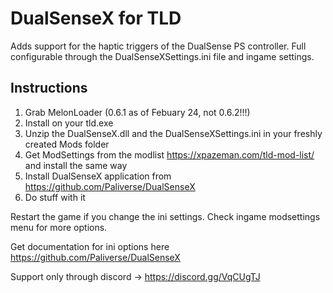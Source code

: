 # DualSenseX for TLD

Adds support for the haptic triggers of the DualSense PS controller.
Full configurable through the DualSenseXSettings.ini file and ingame settings.

## Instructions

1. Grab MelonLoader (0.6.1 as of Febuary 24, not 0.6.2!!!)
2. Install on your tld.exe
3. Unzip the DualSenseX.dll and the DualSenseXSettings.ini in your freshly created Mods folder
4. Get ModSettings from the modlist https://xpazeman.com/tld-mod-list/ and install the same way
5. Install DualSenseX application from https://github.com/Paliverse/DualSenseX
6. Do stuff with it

Restart the game if you change the ini settings.
Check ingame modsettings menu for more options.

Get documentation for ini options here https://github.com/Paliverse/DualSenseX


Support only through discord -> https://discord.gg/VqCUgTJ